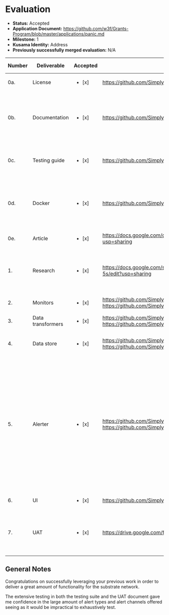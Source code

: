 # Evaluation

- **Status:** Accepted
- **Application Document:** https://github.com/w3f/Grants-Program/blob/master/applications/panic.md
- **Milestone:** 1
- **Kusama Identity:** Address
- **Previously successfully merged evaluation:** N/A

| Number | Deliverable       | Accepted               | Link                                                                                                                                                                                             | Evaluation Notes                                                                                                                                                                                                                                                    |
| ------ | ----------------- | ---------------------- | ------------------------------------------------------------------------------------------------------------------------------------------------------------------------------------------------ | ------------------------------------------------------------------------------------------------------------------------------------------------------------------------------------------------------------------------------------------------------------------- |
| 0a.    | License           | <ul><li>[x] </li></ul> | https://github.com/SimplyVC/panic/blob/master/LICENSE                                                                                                                                            | Apache 2.0                                                                                                                                                                                                                                                          |
| 0b.    | Documentation     | <ul><li>[x] </li></ul> | https://github.com/SimplyVC/panic/blob/master/README.md                                                                                                                                          | Great inline documentation and READMEs throughout all the components of the projects.                                                                                                                                                                               |
| 0c.    | Testing guide     | <ul><li>[x] </li></ul> | https://github.com/SimplyVC/panic#running-the-panic-test-suite                                                                                                                                   | Everything passes and there is extensive coverage                                                                                                                                                                                                                   |
| 0d.    | Docker            | <ul><li>[x] </li></ul> | https://github.com/SimplyVC/panic/blob/master/docker-compose.yml                                                                                                                                 | Modular docker setup that spins up all the containers required for this application                                                                                                                                                                                 |
| 0e.    | Article           | <ul><li>[x] </li></ul> | https://docs.google.com/document/d/18J3DdySEKxpMpxpzpDkr5VObVblvySDNxEWgRfIXFFg/edit?usp=sharing                                                                                                 | Shared with grantspr                                                                                                                                                                                                                                                |
| 1.     | Research          | <ul><li>[x] </li></ul> | https://docs.google.com/spreadsheets/d/1qvbmQIo0Kjnnwlu98KS-vc09n8QBynVQ1gCOHVUj-5s/edit?usp=sharing                                                                                             | Document containing information about the metrics provided by a polkadot node                                                                                                                                                                                       |
| 2.     | Monitors          | <ul><li>[x] </li></ul> | https://github.com/SimplyVC/panic/tree/master/alerter/src/monitors/network, https://github.com/SimplyVC/panic/blob/master/alerter/src/monitors/substrate.py                                      |                                                                                                                                                                                                                                                                     |
| 3.     | Data transformers | <ul><li>[x] </li></ul> | https://github.com/SimplyVC/panic/blob/master/alerter/src/data_transformers/node/substrate.py, https://github.com/SimplyVC/panic/blob/master/alerter/src/data_transformers/networks/substrate.py |                                                                                                                                                                                                                                                                     |
| 4.     | Data store        | <ul><li>[x] </li></ul> | https://github.com/SimplyVC/panic/blob/master/alerter/src/data_store/stores/network/substrate.py, https://github.com/SimplyVC/panic/blob/master/alerter/src/data_store/stores/node/substrate.py  | Provides data store in redis/mongo as required                                                                                                                                                                                                                      |
| 5.     | Alerter           | <ul><li>[x] </li></ul> | https://github.com/SimplyVC/panic/blob/master/alerter/src/alerter/alerts/node/substrate.py, https://github.com/SimplyVC/panic/blob/master/alerter/src/alerter/alerts/network/substrate.py        | Provides substrate-specific alert messages for their generic `Alert` class. Alerts were tested using the Telegram alert channel, in addition to the provided UI/logs themselves. Many more alert channels are possible (Slack, Email, OpsGenie, Pagerduty, Twilio). |
| 6.     | UI                | <ul><li>[x] </li></ul> | https://github.com/SimplyVC/panic/tree/master/ui                                                                                                                                                 | Works                                                                                                                                                                                                                                                               |
| 7.     | UAT               | <ul><li>[x] </li></ul> | https://drive.google.com/file/d/1aLOZSfFdlxyU3Fo3wPExrPcfAutIXUMI/view?usp=sharing                                                                                                               | User Acceptance Testing document with various tests of the system as a whole                                                                                                                                                                                        |

## General Notes

Congratulations on successfully leveraging your previous work in order to deliver a great amount of functionality for the substrate network.

The extensive testing in both the testing suite and the UAT document gave me confidence in the large amount of alert types and alert channels offered seeing as it would be impractical to exhaustively test.
